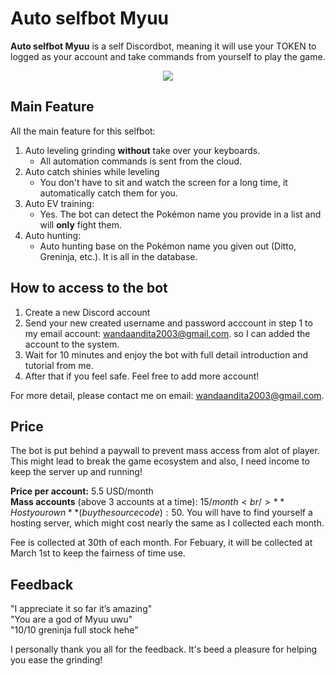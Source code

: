 # Auto selfbot Myuu

**Auto selfbot Myuu** is a self Discordbot, meaning it will use your TOKEN to logged as your account and take commands from yourself to play the game.

<p align="center">
<img src="https://media.giphy.com/media/aPJ4nQQcHuxUphpfqf/giphy.gif"/>
</p>


## Main Feature
All the main feature for this selfbot:
1. Auto leveling grinding **without** take over your keyboards. 
	- All automation commands is sent from the cloud.
2. Auto catch shinies while leveling
	- You don't have to sit and watch the screen for a long time, it automatically catch them for you.
3.  Auto EV training:
	- Yes. The bot can detect the Pokémon name you provide in a list and will **only** fight them.
4. Auto hunting:
	- Auto hunting base on the Pokémon name you given out (Ditto, Greninja, etc.). It is all in the database.

## How to access to the bot

1. Create a new Discord account
2. Send your new created username and password acccount in step 1 to my email account: wandaandita2003@gmail.com. so I can added the account to the system.
3. Wait for 10 minutes and enjoy the bot with full detail introduction and tutorial from me.
4. After that if you feel safe. Feel free to add more account!

For more detail, please contact me on email: wandaandita2003@gmail.com.

## Price
The bot is put behind a paywall to prevent mass access from alot of player. This might lead to break the game ecosystem and also, I need income to keep the server up and running!

**Price per account:** 5.5 USD/month
<br/>**Mass accounts** (above 3 accounts at a time): 15$/month
<br/>**Host your own** (buy the source code): 50$. You will have to find yourself a hosting server, which might cost nearly the same as I collected each month.

Fee is collected at 30th of each month. For Febuary, it will be collected at March 1st to keep the fairness of time use.

## Feedback
"I appreciate it so far it’s amazing"<br/>
"You are a god of Myuu uwu"<br/>
"10/10 greninja full stock hehe"

I personally thank you all for the feedback. It's beed a pleasure for helping you ease the grinding!
